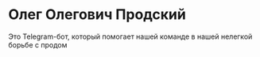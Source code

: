# Олег Олегович Продский

Это Telegram-бот, который помогает нашей команде в нашей нелегкой борьбе с продом